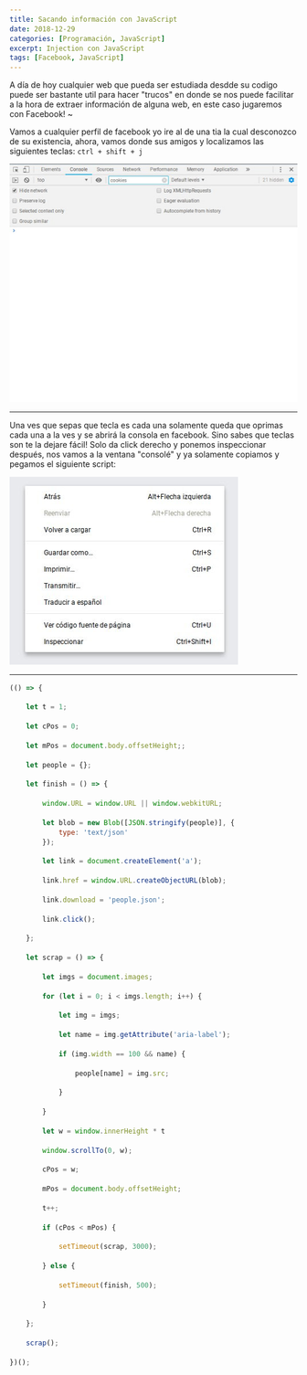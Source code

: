 ```yaml
---
title: Sacando información con JavaScript
date: 2018-12-29 
categories: [Programación, JavaScript]
excerpt: Injection con JavaScript
tags: [Facebook, JavaScript]
---
```

  


A día de hoy cualquier web que pueda ser estudiada desdde su codigo puede ser bastante util para hacer "trucos" en donde se nos puede facilitar a la hora de extraer información de alguna web, en  este caso jugaremos con Facebook! ~  

Vamos a cualquier perfil de facebook yo ire al de una tia la cual desconozco de su existencia, ahora, vamos donde sus amigos y localizamos las siguientes teclas: `ctrl + shift + j`

![console.jpg](/assets/img/post/02/consola.jpg)

-------

 Una ves que sepas que tecla es cada una solamente queda que oprimas cada una a la ves y se abrirá la consola en facebook. Sino sabes que teclas son te la dejare fácil! Solo da click derecho y ponemos inspeccionar después, nos vamos a la ventana "consolé" y ya solamente copiamos y pegamos el siguiente script:
 
 ![inspeccionar.jpg](/assets/img/post/02/inspeccionar.jpg)

-------


```js
(() => {

	let t = 1;

	let cPos = 0;

	let mPos = document.body.offsetHeight;;

	let people = {};

	let finish = () => {

		window.URL = window.URL || window.webkitURL;

		let blob = new Blob([JSON.stringify(people)], {
			type: 'text/json'
		});

		let link = document.createElement('a');

		link.href = window.URL.createObjectURL(blob);

		link.download = 'people.json';

		link.click();

	};

	let scrap = () => {

		let imgs = document.images;

		for (let i = 0; i < imgs.length; i++) {

			let img = imgs;

			let name = img.getAttribute('aria-label');

			if (img.width == 100 && name) {

				people[name] = img.src;

			}

		}

		let w = window.innerHeight * t

		window.scrollTo(0, w);

		cPos = w;

		mPos = document.body.offsetHeight;

		t++;

		if (cPos < mPos) {

			setTimeout(scrap, 3000);

		} else {

			setTimeout(finish, 500);

		}

	};

	scrap();

})();
```